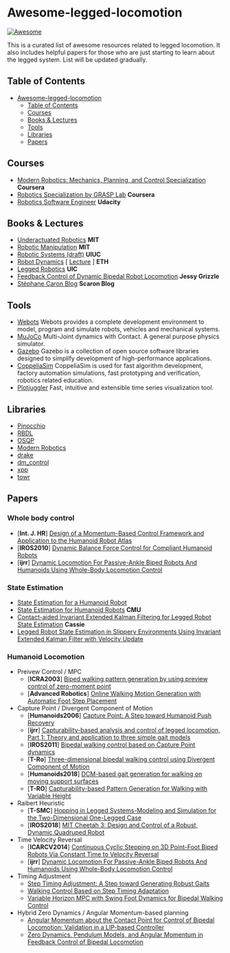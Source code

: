 # Awesome-legged-locomotion  
[![Awesome](https://awesome.re/badge.svg)](https://awesome.re)

This is a curated list of awesome resources related to legged locomotion. It also includes helpful papers for those who are just starting to learn about the legged system. List will be updated gradually.

## Table of Contents
- [Awesome-legged-locomotion](#awesome-legged-locomotion)
	- [Table of Contents](#table-of-contents)
	- [Courses](#courses)
	- [Books & Lectures](#books--lectures)
	- [Tools](#tools)
	- [Libraries](#libraries)
	- [Papers](#papers)


## Courses
- [Modern Robotics: Mechanics, Planning, and Control Specialization](https://www.coursera.org/specializations/modernrobotics?) **Coursera**
- [Robotics Specialization by GRASP Lab](https://www.coursera.org/specializations/robotics) **Coursera**
- [Robotics Software Engineer](https://www.udacity.com/course/robotics-software-engineer--nd209) **Udacity**


## Books & Lectures
- [Underactuated Robotics](https://underactuated.mit.edu) **MIT**
- [Robotic Manipulation](https://manipulation.mit.edu) **MIT**
- [Robotic Systems (draft)](https://motion.cs.illinois.edu/RoboticSystems/) **UIUC**
- [Robot Dynamics](https://ethz.ch/content/dam/ethz/special-interest/mavt/robotics-n-intelligent-systems/rsl-dam/documents/RobotDynamics2017/RD_HS2017script.pdf) [ [Lecture](https://www.youtube.com/playlist?list=PLE-BQwvVGf8GMY11YEONylkQNu0UWj0VE) ] **ETH** 
- [Legged Robotics](https://pab47.github.io/legs.html) **UIC**
- [Feedback Control of Dynamic Bipedal Robot Locomotion]() **Jessy Grizzle**
- [Stéphane Caron Blog](https://scaron.info) **Scaron Blog**


## Tools
- [Webots](https://cyberbotics.com) Webots provides a complete development environment to model, program and simulate robots, vehicles and mechanical systems.
- [MuJoCo](https://github.com/deepmind/mujoco) Multi-Joint dynamics with Contact. A general purpose physics simulator.
- [Gazebo](https://gazebosim.org/home) Gazebo is a collection of open source software libraries designed to simplify development of high-performance applications.
- [CoppeliaSim](https://www.coppeliarobotics.com) CoppeliaSim is used for fast algorithm development, factory automation simulations, fast prototyping and verification, robotics related education.
- [Plotjuggler](https://plotjuggler.io) Fast, intuitive and extensible time series visualization tool.


## Libraries
- [Pinocchio](https://github.com/stack-of-tasks/pinocchio)
- [RBDL](https://github.com/rbdl/rbdl)
- [OSQP](https://github.com/google/osqp-cpp)
- [Modern Robotics](https://github.com/Le0nX/ModernRoboticsCpp)
- [drake](https://github.com/RobotLocomotion/drake)
- [dm_control](https://github.com/deepmind/dm_control)
- [xpp](https://github.com/leggedrobotics/xpp)
- [towr](https://github.com/ethz-adrl/towr)


## Papers

### Whole body control
- [**Int. J. HR**] [Design of a Momentum-Based Control Framework and Application to the Humanoid Robot Atlas](https://www.researchgate.net/profile/Twan-Koolen/publication/280839675_Design_of_a_Momentum-Based_Control_Framework_and_Application_to_the_Humanoid_Robot_Atlas/links/59ea41d3aca272cddddb7ba3/Design-of-a-Momentum-Based-Control-Framework-and-Application-to-the-Humanoid-Robot-Atlas.pdf)
- [**IROS2010**] [Dynamic Balance Force Control for Compliant Humanoid Robots](https://ieeexplore.ieee.org/document/5648837)
- [**ijrr**] [Dynamic Locomotion For Passive-Ankle Biped Robots And Humanoids Using Whole-Body Locomotion Control](https://journals.sagepub.com/doi/full/10.1177/0278364920918014)

### State Estimation
- [State Estimation for a Humanoid Robot](https://arxiv.org/abs/1402.5450)
- [State Estimation for Humanoid Robots](https://www.ri.cmu.edu/pub_files/2015/8/main.pdf) **CMU**
- [Contact-aided Invariant Extended Kalman Filtering for Legged Robot State Estimation](https://arxiv.org/pdf/1805.10410.pdf) **Cassie**
- [Legged Robot State Estimation in Slippery Environments Using Invariant Extended Kalman Filter with Velocity Update](https://hybrid-robotics.berkeley.edu/publications/ICRA2021_InEKF-Cassie-Slip-Estimation.pdf)

### Humanoid Locomotion
* Preivew Control / MPC
	* [**ICRA2003**] [Biped walking pattern generation by using preview control of zero-moment point](https://ieeexplore.ieee.org/document/1241826)
	* [**Advanced Robotics**] [Online Walking Motion Generation with Automatic Foot Step Placement](https://inria.hal.science/inria-00391408v1/document)
* Capture Point / Divergent Component of Motion
	* [**Humanoids2006**] [Capture Point: A Step toward Humanoid Push Recovery](https://ieeexplore.ieee.org/document/4115602?arnumber=4115602)
	* [**ijrr**] [Capturability-based analysis and control of legged locomotion, Part 1: Theory and application to three simple gait models](https://journals.sagepub.com/doi/pdf/10.1177/0278364912452673?casa_token=tBjlmF4O-3gAAAAA:vjbn7YPsvdkgIDt7ro2nv5JXnNMo_1VMMeKKfEcmj5zvILR-DHCjbwzcOUyBY11nYnMuh3un8sDl)
	* [**IROS2011**] [Bipedal walking control based on Capture Point dynamics](https://ieeexplore.ieee.org/document/6094435)
	* [**T-Ro**] [Three-dimensional bipedal walking control using Divergent Component of Motion](https://ieeexplore.ieee.org/document/7063218)
	* [**Humanoids2018**] [DCM-based gait generation for walking on moving support surfaces](https://ieeexplore.ieee.org/document/8625006)
	* [**T-RO**] [Capturability-based Pattern Generation for Walking with Variable Height](https://ieeexplore.ieee.org/document/8766870)
* Raibert Heuristic
	* [**T-SMC**] [Hopping in Legged Systems-Modeling and Simulation for the Two-Dimensional One-Legged Case](https://ieeexplore.ieee.org/document/6313238)
	* [**IROS2018**] [MIT Cheetah 3: Design and Control of a Robust, Dynamic Quadruped Robot](https://ieeexplore.ieee.org/abstract/document/8593885)
* Time Velocity Reversal
	* [**ICARCV2014**] [Continuous Cyclic Stepping on 3D Point-Foot Biped Robots Via Constant Time to Velocity Reversal](https://ieeexplore.ieee.org/document/7064561)
	* [**ijrr**] [Dynamic Locomotion For Passive-Ankle Biped Robots And Humanoids Using Whole-Body Locomotion Control](https://arxiv.org/abs/1901.08100)
* Timing Adjustment
	* [Step Timing Adjustment: A Step toward Generating Robust Gaits](https://arxiv.org/abs/1610.02377)
	* [Walking Control Based on Step Timing Adaptation](https://arxiv.org/abs/1704.01271)
	* [Variable Horizon MPC with Swing Foot Dynamics for Bipedal Walking Control](https://arxiv.org/abs/2010.08198)
* Hybrid Zero Dynamics / Angular Momentum-based planning
	* [Angular Momentum about the Contact Point for Control of Bipedal Locomotion: Validation in a LIP-based Controller](https://arxiv.org/pdf/2008.10763.pdf)
	* [Zero Dynamics, Pendulum Models, and Angular Momentum in Feedback Control of Bipedal Locomotion](https://arxiv.org/pdf/2105.08170.pdf)
